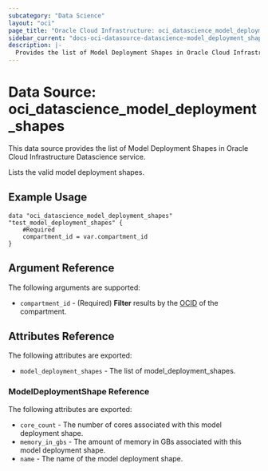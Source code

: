 ```yaml
---
subcategory: "Data Science"
layout: "oci"
page_title: "Oracle Cloud Infrastructure: oci_datascience_model_deployment_shapes"
sidebar_current: "docs-oci-datasource-datascience-model_deployment_shapes"
description: |-
  Provides the list of Model Deployment Shapes in Oracle Cloud Infrastructure Data Science service
---
```


# Data Source: oci_datascience_model_deployment_shapes
This data source provides the list of Model Deployment Shapes in Oracle Cloud Infrastructure Datascience service.

Lists the valid model deployment shapes.

## Example Usage

```hcl
data "oci_datascience_model_deployment_shapes" "test_model_deployment_shapes" {
	#Required
	compartment_id = var.compartment_id
}
```

## Argument Reference

The following arguments are supported:

* `compartment_id` - (Required) <b>Filter</b> results by the [OCID](https://docs.cloud.oracle.com/iaas/Content/General/Concepts/identifiers.htm) of the compartment.


## Attributes Reference

The following attributes are exported:

* `model_deployment_shapes` - The list of model_deployment_shapes.

### ModelDeploymentShape Reference

The following attributes are exported:

* `core_count` - The number of cores associated with this model deployment shape. 
* `memory_in_gbs` - The amount of memory in GBs associated with this model deployment shape. 
* `name` - The name of the model deployment shape. 

